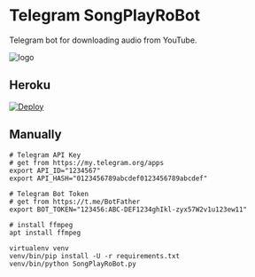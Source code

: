 # Telegram SongPlayRoBot

Telegram bot for downloading audio from YouTube.

![logo](https://telegra.ph/file/9d337b3414bbf8e39ba79.jpg)

## Heroku

[![Deploy](https://www.herokucdn.com/deploy/button.svg)](https://heroku.com/deploy?template=https://github.com/makubex2010/SongPlayRoBot)

## Manually

```
# Telegram API Key
# get from https://my.telegram.org/apps
export API_ID="1234567"
export API_HASH="0123456789abcdef0123456789abcdef"

# Telegram Bot Token
# get from https://t.me/BotFather
export BOT_TOKEN="123456:ABC-DEF1234ghIkl-zyx57W2v1u123ew11"

# install ffmpeg
apt install ffmpeg

virtualenv venv
venv/bin/pip install -U -r requirements.txt
venv/bin/python SongPlayRoBot.py
```
